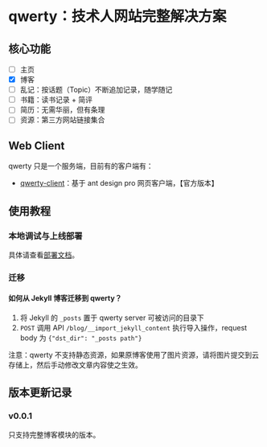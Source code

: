 # qwerty：技术人网站完整解决方案

## 核心功能

+ [ ] 主页
+ [x] 博客
+ [ ] 乱记：按话题（Topic）不断追加记录，随学随记
+ [ ] 书籍：读书记录 + 简评
+ [ ] 简历：无需华丽，但有条理
+ [ ] 资源：第三方网站链接集合

## Web Client

qwerty 只是一个服务端，目前有的客户端有：

+ [qwerty-client](https://github.com/zhangjie2012/qwerty-client)：基于 ant design pro 网页客户端，【官方版本】

## 使用教程

### 本地调试与上线部署

具体请查看[部署文档](./docs/deploy.md)。

### 迁移

#### 如何从 Jekyll 博客迁移到 qwerty？

1. 将 Jekyll 的 `_posts` 置于 qwerty server 可被访问的目录下
2. `POST` 调用 API `/blog/__import_jekyll_content` 执行导入操作，request body 为 `{"dst_dir": "_posts path"}`

注意：qwerty 不支持静态资源，如果原博客使用了图片资源，请将图片提交到云存储上，然后手动修改文章内容使之生效。

## 版本更新记录

### v0.0.1

只支持完整博客模块的版本。
